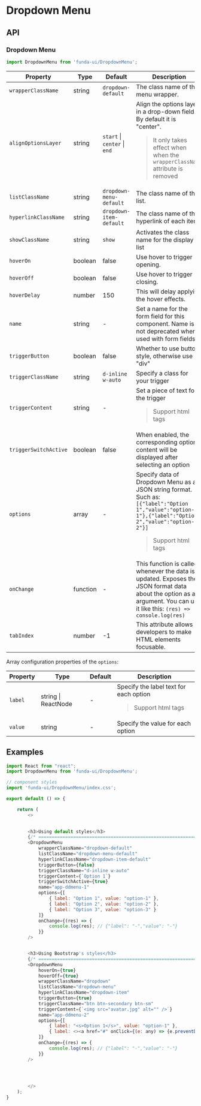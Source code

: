 # Dropdown Menu


## API

### Dropdown Menu
```js
import DropdownMenu from 'funda-ui/DropdownMenu';
```
| Property | Type | Default | Description |
| --- | --- | --- | --- |
| `wrapperClassName` | string | `dropdown-default` | The class name of the menu wrapper. |
| `alignOptionsLayer` | string | `start` \| `center` \| `end` | Align the options layer in a drop-down field. By default it is "center". <blockquote>It only takes effect when when the `wrapperClassName` attribute is removed</blockquote> |
| `listClassName` | string | `dropdown-menu-default` | The class name of the list. |
| `hyperlinkClassName` | string | `dropdown-item-default` | The class name of the hyperlink of each item. |
| `showClassName` | string | `show` | Activates the class name for the display list |
| `hoverOn` | boolean | false | Use hover to trigger opening. |
| `hoverOff` | boolean | false | Use hover to trigger closing. |
| `hoverDelay` | number | 150 | This will delay applying the hover effects. |
| `name` | string  | - | Set a name for the form field for this component. Name is not deprecated when used with form fields. |
| `triggerButton` | boolean  | false | Whether to use button style, otherwise use "div" |
| `triggerClassName` | string  | `d-inline w-auto` | Specify a class for your trigger |
| `triggerContent` | string  | - | Set a piece of text for the trigger <blockquote>Support html tags</blockquote> |
| `triggerSwitchActive` | boolean  | false | When enabled, the corresponding option content will be displayed after selecting an option |
| `options` | array  | - | Specify data of Dropdown Menu as a JSON string format. Such as: <br /> `[{"label":"Option 1","value":"option-1"},{"label":"Option 2","value":"option-2"}]` <blockquote>Support html tags</blockquote> |
| `onChange` | function  | - | This function is called whenever the data is updated. Exposes the JSON format data about the option as an argument. You can use it like this: `(res) => console.log(res)` |
| `tabIndex` | number  | -1 | This attribute allows developers to make HTML elements focusable. |



Array configuration properties of the `options`:

| Property | Type | Default | Description |
| --- | --- | --- | --- |
| `label` | string \| ReactNode | - | Specify the label text for each option <blockquote>Support html tags</blockquote> |
| `value` | string | - | Specify the value for each option |



## Examples

```js
import React from "react";
import DropdownMenu from 'funda-ui/DropdownMenu';

// component styles
import 'funda-ui/DropdownMenu/index.css';

export default () => {

    return (
        <>
            

        <h3>Using default styles</h3>
        {/* ================================================================== */} 
        <DropdownMenu
            wrapperClassName="dropdown-default"
            listClassName="dropdown-menu-default"
            hyperlinkClassName="dropdown-item-default"
            triggerButton={false}
            triggerClassName="d-inline w-auto"
            triggerContent={`Option 1`}
            triggerSwitchActive={true}
            name="app-ddmenu-1"
            options={[
                { label: "Option 1", value: "option-1" },
                { label: "Option 2", value: "option-2" },
                { label: "Option 3", value: "option-3" }
            ]}
            onChange={(res) => {
                console.log(res); // {"label": "-","value": "-"}
            }}
        />


        <h3>Using Bootstrap's styles</h3>
        {/* ================================================================== */}
        <DropdownMenu
            hoverOn={true}
            hoverOff={true}
            wrapperClassName="dropdown"
            listClassName="dropdown-menu"
            hyperlinkClassName="dropdown-item"
            triggerButton={true}
            triggerClassName="btn btn-secondary btn-sm"
            triggerContent={`<img src="avatar.jpg" alt="" />`}
            name="app-ddmenu-2"
            options={[
                { label: "<s>Option 1</s>", value: "option-1" },
                { label: <><a href="#" onClick={(e: any) => {e.preventDefault(); alert('Option 2')}}>Option 2</a></>, value: "option-2" }
            ]}
            onChange={(res) => {
                console.log(res); // {"label": "-","value": "-"}
            }}
        />



          
        </>
    );
}
```